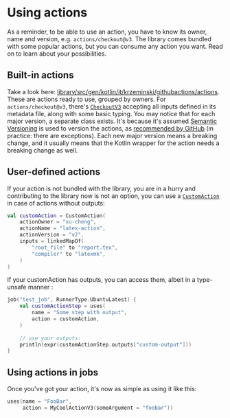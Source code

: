 # Using actions

As a reminder, to be able to use an action, you have to know its owner, name and version, e.g. `actions/checkout@v3`.
The library comes bundled with some popular actions, but you can consume any action you want. Read on to learn about
your possibilities.

## Built-in actions

Take a look here: [library/src/gen/kotlin/it/krzeminski/githubactions/actions](https://github.com/krzema12/github-actions-kotlin-dsl/tree/main/library/src/gen/kotlin/it/krzeminski/githubactions/actions).
These are actions ready to use, grouped by owners. For `actions/checkout@v3`, there's [`CheckoutV3`](https://github.com/krzema12/github-actions-kotlin-dsl/blob/main/library/src/gen/kotlin/it/krzeminski/githubactions/actions/actions/CheckoutV3.kt)
accepting all inputs defined in its metadata file, along with some basic typing. You may notice that for each major
version, a separate class exists. It's because it's assumed [Semantic Versioning](https://semver.org/) is used to
version the actions, as [recommended by GitHub](https://docs.github.com/en/actions/creating-actions/about-custom-actions#using-tags-for-release-management)
(in practice: there are exceptions). Each new major version means a breaking change, and it usually means that the
Kotlin wrapper for the action needs a breaking change as well.

## User-defined actions

If your action is not bundled with the library, you are in a hurry and contributing to the library now is not an option,
you can use a [`CustomAction`](https://github.com/krzema12/github-actions-kotlin-dsl/blob/main/library/src/main/kotlin/it/krzeminski/githubactions/actions/CustomAction.kt)
in case of actions without outputs:

```kotlin
val customAction = CustomAction(
    actionOwner = "xu-cheng",
    actionName = "latex-action",
    actionVersion = "v2",
    inputs = linkedMapOf(
        "root_file" to "report.tex",
        "compiler" to "latexmk",
    )
)
```

If your customAction has outputs, you can access them, albeit in a type-unsafe manner :

```kotlin
job("test_job", RunnerType.UbuntuLatest) {
    val customActionStep = uses(
        name = "Some step with output",
        action = customAction,
    )
    
    // use your outputs:
    println(expr(customActionStep.outputs["custom-output"]))
}
```

## Using actions in jobs

Once you've got your action, it's now as simple as using it like this:

```kotlin
uses(name = "FooBar",
     action = MyCoolActionV3(someArgument = "foobar"))
```
